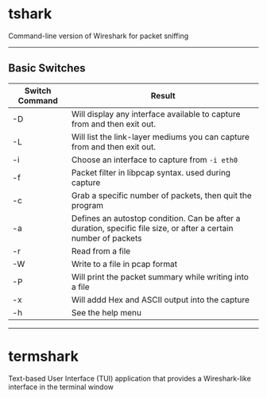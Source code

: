 # tshark
Command-line version of Wireshark for packet sniffing

---

## Basic Switches

| Switch Command | Result                                                                                                           |
| -------------- | ---------------------------------------------------------------------------------------------------------------- |
| -D             | Will display any interface available to capture from and then exit out.                                          |
| -L             | Will list the link-layer mediums you can capture from and then exit out.                                         |
| -i             | Choose an interface to capture from `-i eth0`                                                                    |
| -f             | Packet filter in libpcap syntax. used during capture                                                             |
| -c             | Grab a specific number of packets, then quit the program                                                         |
| -a             | Defines an autostop condition. Can be after a duration, specific file size, or after a certain number of packets |
| -r             | Read from a file                                                                                                 |
| -W             | Write to a file in pcap format                                                                                   |
| -P             | Will print the packet summary while writing into a file                                                          |
| -x             | Will addd Hex and ASCII output into the capture                                                                  |
| -h             | See the help menu                                                                                                                 |

---
# termshark
Text-based User Interface (TUI) application that provides a Wireshark-like interface in the terminal window
